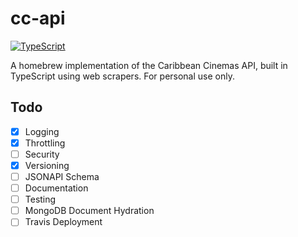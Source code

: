 # cc-api

[![TypeScript](https://badges.frapsoft.com/typescript/code/typescript.svg?v=101)](https://github.com/ellerbrock/typescript-badges/)

A homebrew implementation of the Caribbean Cinemas API, built in TypeScript using web scrapers. For personal use only.

## Todo

- [X] Logging
- [X] Throttling
- [ ] Security
- [X] Versioning
- [ ] JSONAPI Schema
- [ ] Documentation
- [ ] Testing
- [ ] MongoDB Document Hydration
- [ ] Travis Deployment